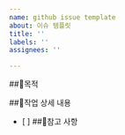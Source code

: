 ```yaml
---
name: github issue template
about: 이슈 템플릿
title: ''
labels: ''
assignees: ''

---
```


##📌목적
>
##📌작업 상세 내용
- [ ]
##📌참고 사항
